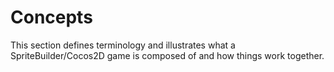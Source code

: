 # Concepts

This section defines terminology and illustrates what a SpriteBuilder/Cocos2D game is composed of and how things work together.